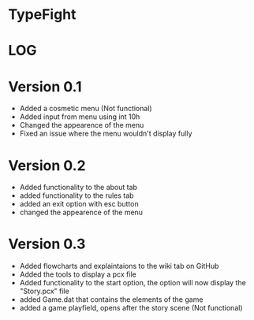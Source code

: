 # TypeFight

# LOG

# Version 0.1
* Added a cosmetic menu (Not functional)
* Added input from menu using int 10h
* Changed the appearence of the menu
* Fixed an issue where the menu wouldn't display fully

# Version 0.2
* Added functionality to the about tab
* added functionality to the rules tab
* added an exit option with esc button
* changed the appearence of the menu

# Version 0.3
* Added flowcharts and explaintaions to the wiki tab on GitHub
* Added the tools to display a pcx file
* Added functionality to the start option, the option will now display the "Story.pcx" file
* added Game.dat that contains the elements of the game
* added a game playfield, opens after the story scene (Not functional)
